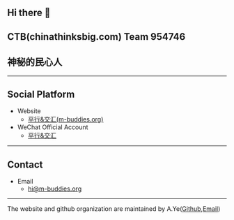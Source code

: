 ## Hi there 👋

## CTB(chinathinksbig.com) Team 954746
## 神秘的民心人

---

## Social Platform

- Website
  - [平行&交汇(m-buddies.org)](https://m-buddies.org)
- WeChat Official Account
  - [平行&交汇](https://m-buddies.org/upload/oss-prod-img/%E6%89%AB%E7%A0%81_%E6%90%9C%E7%B4%A2%E8%81%94%E5%90%88%E4%BC%A0%E6%92%AD%E6%A0%B7%E5%BC%8F-%E6%A0%87%E5%87%86%E8%89%B2%E7%89%88.jpeg)

---

## Contact

- Email
  - hi@m-buddies.org

---

The website and github organization are maintained by A.Ye([Github](https://github.com/404notfound-xyye),[Email](mailto:ctb@mail.aye.moe))
